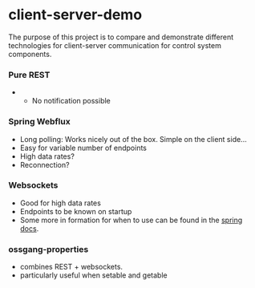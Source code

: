 # client-server-demo

The purpose of this project is to compare and demonstrate different technologies for client-server communication 
for control system components.

### Pure REST

* - No notification possible

### Spring Webflux

* Long polling: Works nicely out of the box. Simple on the client side...
* Easy for variable number of endpoints
* High data rates?
* Reconnection?

### Websockets

* Good for high data rates
* Endpoints to be known on startup
* Some more in formation for when to use can be found in the [spring docs](https://docs.spring.io/spring/docs/5.0.0.BUILD-SNAPSHOT/spring-framework-reference/html/websocket.html#websocket-intro-when-to-use).

### ossgang-properties

* combines REST + websockets.
* particularly useful when setable and getable
